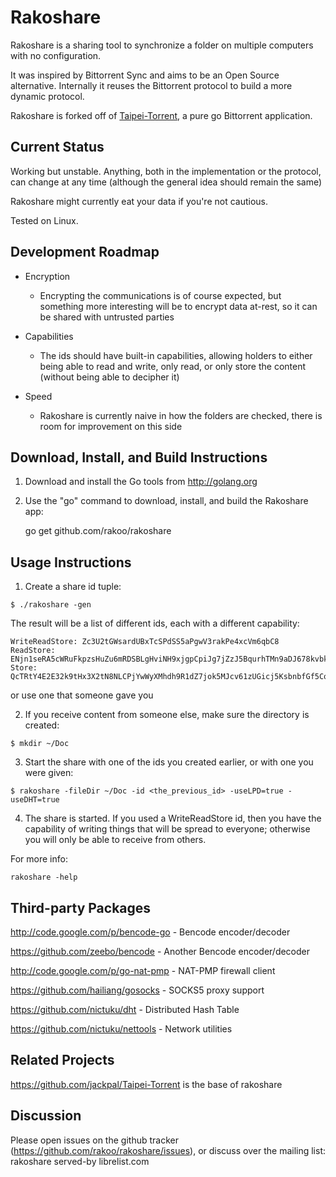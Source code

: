 Rakoshare
=========

Rakoshare is a sharing tool to synchronize a folder on multiple
computers with no configuration.

It was inspired by Bittorrent Sync and aims to be an Open Source
alternative. Internally it reuses the Bittorrent protocol to build a
more dynamic protocol.

Rakoshare is forked off of
[Taipei-Torrent](https://github.com/jackpal/Taipei-Torrent), a pure go
Bittorrent application.

Current Status
--------------

Working but unstable. Anything, both in the implementation or the
protocol, can change at any time (although the general idea should
    remain the same)

Rakoshare might currently eat your data if you're not cautious.

Tested on Linux.

Development Roadmap
-------------------

*  Encryption

    * Encrypting the communications is of course expected, but something
      more interesting will be to encrypt data at-rest, so it can be
      shared with untrusted parties

*  Capabilities

    * The ids should have built-in capabilities, allowing holders to
      either being able to read and write, only read, or only store the
      content (without being able to decipher it)

*  Speed
    * Rakoshare is currently naive in how the folders are checked, there
      is room for improvement on this side

Download, Install, and Build Instructions
-----------------------------------------

1. Download and install the Go tools from http://golang.org

2. Use the "go" command to download, install, and build the Rakoshare
app:

    go get github.com/rakoo/rakoshare

Usage Instructions
------------------

1. Create a share id tuple:

  `$ ./rakoshare -gen`

  The result will be a list of different ids, each with a different
  capability:

  ```
  WriteReadStore: Zc3U2tGWsardUBxTcSPdSS5aPgwV3rakPe4xcVm6qbC8
  ReadStore: ENjn1seRA5cWRuFkpzsHuZu6mRDSBLgHviNH9xjgpCpiJg7jZzJ5BqurhTMn9aDJ678kvbkESeki9dS3sZEWEczZ
  Store: QcTRtY4E2E32k9tHx3X2tN8NLCPjYwWyXMhdh9R1dZ7jok5MJcv61zUGicj5KsbnbfGf5Cogb1xFf9JzyRq5H6s1
  ```

  or use one that someone gave you

2. If you receive content from someone else, make sure the directory is
   created:

  `$ mkdir ~/Doc`

3. Start the share with one of the ids you created earlier, or with one
   you were given:

  `$ rakoshare -fileDir ~/Doc -id <the_previous_id> -useLPD=true -useDHT=true`

4. The share is started. If you used a WriteReadStore id, then you have
   the capability of writing things that will be spread to everyone;
   otherwise you will only be able to receive from others.

For more info:

    rakoshare -help

Third-party Packages
--------------------

http://code.google.com/p/bencode-go - Bencode encoder/decoder

https://github.com/zeebo/bencode    - Another Bencode encoder/decoder

http://code.google.com/p/go-nat-pmp - NAT-PMP firewall client

https://github.com/hailiang/gosocks - SOCKS5 proxy support

https://github.com/nictuku/dht      - Distributed Hash Table

https://github.com/nictuku/nettools - Network utilities

Related Projects
----------------

https://github.com/jackpal/Taipei-Torrent is the base of rakoshare

Discussion
----------

Please open issues on the github tracker
(https://github.com/rakoo/rakoshare/issues), or discuss over the mailing
list: rakoshare served-by librelist.com
